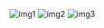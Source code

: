 ![img1](https://user-images.githubusercontent.com/85155309/129329812-896a1b9b-90f2-4818-bf1f-b53a15794560.png)
![img2](https://user-images.githubusercontent.com/85155309/129329820-341d1789-706e-470e-8c28-f7761a70a455.png)
![img3](https://user-images.githubusercontent.com/85155309/129329838-706bd681-aa32-434b-8346-ec22c4d0f46d.png)
